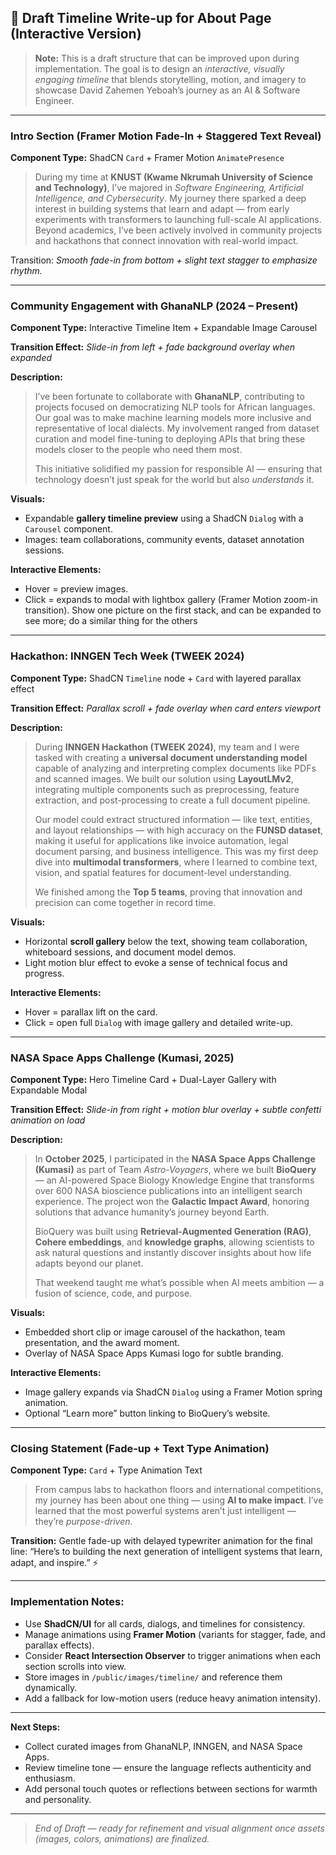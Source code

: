 ## 🧭 Draft Timeline Write-up for About Page (Interactive Version)

> **Note:** This is a draft structure that can be improved upon during implementation. The goal is to design an *interactive, visually engaging timeline* that blends storytelling, motion, and imagery to showcase David Zahemen Yeboah’s journey as an AI & Software Engineer.

---

### **Intro Section (Framer Motion Fade-In + Staggered Text Reveal)**

**Component Type:** ShadCN `Card` + Framer Motion `AnimatePresence`

> During my time at **KNUST (Kwame Nkrumah University of Science and Technology)**, I’ve majored in *Software Engineering, Artificial Intelligence, and Cybersecurity*. My journey there sparked a deep interest in building systems that learn and adapt — from early experiments with transformers to launching full-scale AI applications. Beyond academics, I’ve been actively involved in community projects and hackathons that connect innovation with real-world impact.

Transition: *Smooth fade-in from bottom + slight text stagger to emphasize rhythm.*

---

### **Community Engagement with GhanaNLP (2024 – Present)**

**Component Type:** Interactive Timeline Item + Expandable Image Carousel

**Transition Effect:** *Slide-in from left + fade background overlay when expanded*

**Description:**

> I’ve been fortunate to collaborate with **GhanaNLP**, contributing to projects focused on democratizing NLP tools for African languages. Our goal was to make machine learning models more inclusive and representative of local dialects. My involvement ranged from dataset curation and model fine-tuning to deploying APIs that bring these models closer to the people who need them most.
>
> This initiative solidified my passion for responsible AI — ensuring that technology doesn’t just speak for the world but also *understands* it.

**Visuals:**

* Expandable **gallery timeline preview** using a ShadCN `Dialog` with a `Carousel` component.
* Images: team collaborations, community events, dataset annotation sessions.

**Interactive Elements:**

* Hover = preview images.
* Click = expands to modal with lightbox gallery (Framer Motion zoom-in transition). Show one picture on the first stack, and can be expanded to see more; do a similar thing for the others

---

### **Hackathon: INNGEN Tech Week (TWEEK 2024)**

**Component Type:** ShadCN `Timeline` node + `Card` with layered parallax effect

**Transition Effect:** *Parallax scroll + fade overlay when card enters viewport*

**Description:**

> During **INNGEN Hackathon (TWEEK 2024)**, my team and I were tasked with creating a **universal document understanding model** capable of analyzing and interpreting complex documents like PDFs and scanned images. We built our solution using **LayoutLMv2**, integrating multiple components such as preprocessing, feature extraction, and post-processing to create a full document pipeline.
>
> Our model could extract structured information — like text, entities, and layout relationships — with high accuracy on the **FUNSD dataset**, making it useful for applications like invoice automation, legal document parsing, and business intelligence. This was my first deep dive into **multimodal transformers**, where I learned to combine text, vision, and spatial features for document-level understanding.
>
> We finished among the **Top 5 teams**, proving that innovation and precision can come together in record time.

**Visuals:**

* Horizontal **scroll gallery** below the text, showing team collaboration, whiteboard sessions, and document model demos.
* Light motion blur effect to evoke a sense of technical focus and progress.

**Interactive Elements:**

* Hover = parallax lift on the card.
* Click = open full `Dialog` with image gallery and detailed write-up.

---

### **NASA Space Apps Challenge (Kumasi, 2025)**

**Component Type:** Hero Timeline Card + Dual-Layer Gallery with Expandable Modal

**Transition Effect:** *Slide-in from right + motion blur overlay + subtle confetti animation on load*

**Description:**

> In **October 2025**, I participated in the **NASA Space Apps Challenge (Kumasi)** as part of Team *Astro-Voyagers*, where we built **BioQuery** — an AI-powered Space Biology Knowledge Engine that transforms over 600 NASA bioscience publications into an intelligent search experience. The project won the **Galactic Impact Award**, honoring solutions that advance humanity’s journey beyond Earth.
>
> BioQuery was built using **Retrieval-Augmented Generation (RAG)**, **Cohere embeddings**, and **knowledge graphs**, allowing scientists to ask natural questions and instantly discover insights about how life adapts beyond our planet.
>
> That weekend taught me what’s possible when AI meets ambition — a fusion of science, code, and purpose.

**Visuals:**

* Embedded short clip or image carousel of the hackathon, team presentation, and the award moment.
* Overlay of NASA Space Apps Kumasi logo for subtle branding.

**Interactive Elements:**

* Image gallery expands via ShadCN `Dialog` using a Framer Motion spring animation.
* Optional “Learn more” button linking to BioQuery’s website.

---

### **Closing Statement (Fade-up + Text Type Animation)**

**Component Type:** `Card` + Type Animation Text

> From campus labs to hackathon floors and international competitions, my journey has been about one thing — using **AI to make impact**. I’ve learned that the most powerful systems aren’t just intelligent — they’re *purpose-driven*.

**Transition:** Gentle fade-up with delayed typewriter animation for the final line:
“Here’s to building the next generation of intelligent systems that learn, adapt, and inspire.” ⚡

---

### **Implementation Notes:**

* Use **ShadCN/UI** for all cards, dialogs, and timelines for consistency.
* Manage animations using **Framer Motion** (variants for stagger, fade, and parallax effects).
* Consider **React Intersection Observer** to trigger animations when each section scrolls into view.
* Store images in `/public/images/timeline/` and reference them dynamically.
* Add a fallback for low-motion users (reduce heavy animation intensity).

---

**Next Steps:**

* Collect curated images from GhanaNLP, INNGEN, and NASA Space Apps.
* Review timeline tone — ensure the language reflects authenticity and enthusiasm.
* Add personal touch quotes or reflections between sections for warmth and personality.

---

> *End of Draft — ready for refinement and visual alignment once assets (images, colors, animations) are finalized.*

